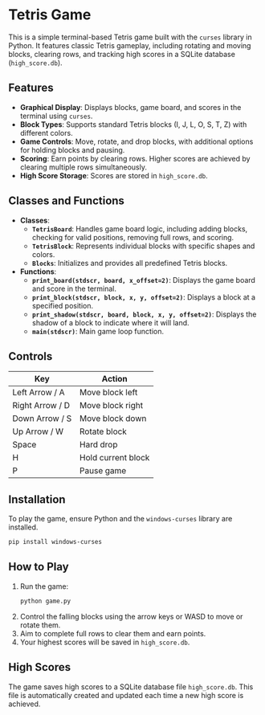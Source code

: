 # Tetris Game

This is a simple terminal-based Tetris game built with the `curses` library in Python. It features classic Tetris gameplay, including rotating and moving blocks, clearing rows, and tracking high scores in a SQLite database (`high_score.db`).

## Features

- **Graphical Display**: Displays blocks, game board, and scores in the terminal using `curses`.
- **Block Types**: Supports standard Tetris blocks (I, J, L, O, S, T, Z) with different colors.
- **Game Controls**: Move, rotate, and drop blocks, with additional options for holding blocks and pausing.
- **Scoring**: Earn points by clearing rows. Higher scores are achieved by clearing multiple rows simultaneously.
- **High Score Storage**: Scores are stored in `high_score.db`.

## Classes and Functions

- **Classes**:
  - **`TetrisBoard`**: Handles game board logic, including adding blocks, checking for valid positions, removing full rows, and scoring.
  - **`TetrisBlock`**: Represents individual blocks with specific shapes and colors.
  - **`Blocks`**: Initializes and provides all predefined Tetris blocks.
- **Functions**:
  - **`print_board(stdscr, board, x_offset=2)`**: Displays the game board and score in the terminal.
  - **`print_block(stdscr, block, x, y, offset=2)`**: Displays a block at a specified position.
  - **`print_shadow(stdscr, board, block, x, y, offset=2)`**: Displays the shadow of a block to indicate where it will land.
  - **`main(stdscr)`**: Main game loop function.

## Controls

| Key                   | Action                        |
|-----------------------|-------------------------------|
| Left Arrow / A        | Move block left               |
| Right Arrow / D       | Move block right              |
| Down Arrow / S        | Move block down              |
| Up Arrow / W          | Rotate block                  |
| Space                 | Hard drop                     |
| H                     | Hold current block            |
| P                     | Pause game                    |

## Installation

To play the game, ensure Python and the `windows-curses` library are installed.

```bash
pip install windows-curses
```

## How to Play

1. Run the game:
    ```bash
    python game.py
    ```
2. Control the falling blocks using the arrow keys or WASD to move or rotate them.
3. Aim to complete full rows to clear them and earn points.
4. Your highest scores will be saved in `high_score.db`.

## High Scores

The game saves high scores to a SQLite database file `high_score.db`. This file is automatically created and updated each time a new high score is achieved.
